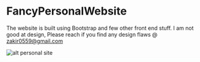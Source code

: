 # FancyPersonalWebsite

The website is built using Bootstrap and few other front end stuff. I am not good at design, Please reach if you find any design flaws @ zakir0559@gmail.com

![alt personal site](https://github.com/Zakir289/FancyPersonalWebsite/blob/master/ExplanationImages/Zak.png)
